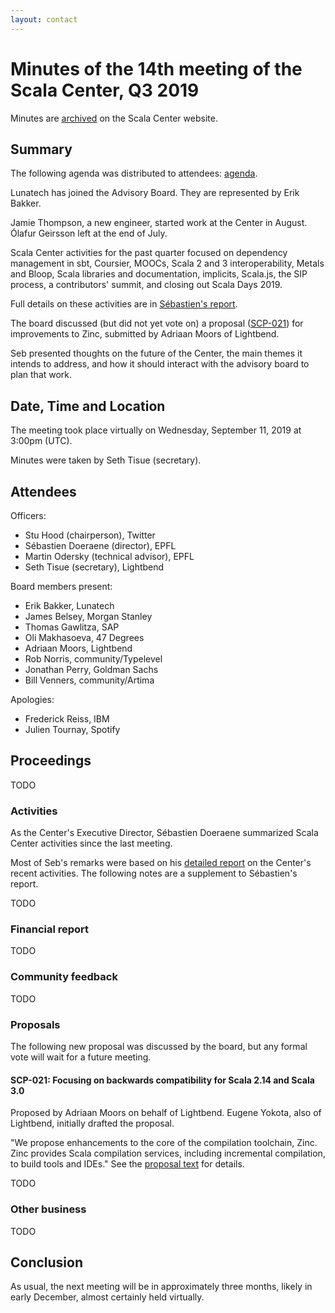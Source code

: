 ```yaml
---
layout: contact
---
```


# Minutes of the 14th meeting of the Scala Center, Q3 2019

Minutes are [archived](https://scala.epfl.ch/records.html) on the
Scala Center website.

## Summary

The following agenda was distributed to attendees:
[agenda](https://github.com/scalacenter/advisoryboard/blob/master/agendas/014-2019-q3.md).

Lunatech has joined the Advisory Board.  They are represented by Erik
Bakker.

Jamie Thompson, a new engineer, started work at the Center in August.
Ólafur Geirsson left at the end of July.

Scala Center activities for the past quarter focused on dependency
management in sbt, Coursier, MOOCs, Scala 2 and 3 interoperability,
Metals and Bloop, Scala libraries and documentation, implicits,
Scala.js, the SIP process, a contributors' summit, and closing out
Scala Days 2019.

Full details on these activities are in
[Sébastien's report](./2019-09-11-september-11-2019.pdf).

The board discussed (but did not yet vote on) a proposal
([SCP-021](https://github.com/scalacenter/advisoryboard/blob/master/proposals/021-zinc-improvements.md))
for improvements to Zinc, submitted by Adriaan Moors of Lightbend.

Seb presented thoughts on the future of the Center, the main
themes it intends to address, and how it should interact with
the advisory board to plan that work.

## Date, Time and Location

The meeting took place virtually on Wednesday, September 11, 2019 at
3:00pm (UTC).

Minutes were taken by Seth Tisue (secretary).

## Attendees

Officers:

* Stu Hood (chairperson), Twitter
* Sébastien Doeraene (director), EPFL
* Martin Odersky (technical advisor), EPFL
* Seth Tisue (secretary), Lightbend

Board members present:

* Erik Bakker, Lunatech
* James Belsey, Morgan Stanley
* Thomas Gawlitza, SAP
* Oli Makhasoeva, 47 Degrees
* Adriaan Moors, Lightbend
* Rob Norris, community/Typelevel
* Jonathan Perry, Goldman Sachs
* Bill Venners, community/Artima

Apologies:

* Frederick Reiss, IBM
* Julien Tournay, Spotify

## Proceedings

TODO

### Activities

As the Center's Executive Director, Sébastien Doeraene summarized
Scala Center activities since the last meeting.

Most of Seb's remarks were based on his [detailed report](./2019-09-11-september-11-2019.pdf)
on the Center's recent activities.  The following notes are a
supplement to Sébastien's report.

TODO

### Financial report

TODO

### Community feedback

TODO

### Proposals

The following new proposal was discussed by the board, but any formal
vote will wait for a future meeting.

#### SCP-021: Focusing on backwards compatibility for Scala 2.14 and Scala 3.0

Proposed by Adriaan Moors on behalf of Lightbend.  Eugene Yokota,
also of Lightbend, initially drafted the proposal.

"We propose enhancements to the core of the compilation toolchain,
Zinc. Zinc provides Scala compilation services, including incremental
compilation, to build tools and IDEs."  See the [proposal
text](https://github.com/scalacenter/advisoryboard/blob/master/proposals/021-zinc-improvements.md)
for details.

TODO

### Other business

TODO

## Conclusion

As usual, the next meeting will be in approximately three months,
likely in early December, almost certainly held virtually.
